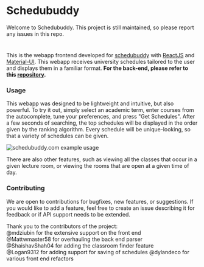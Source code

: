 # Schedubuddy
Welcome to Schedubuddy. This project is still maintained, so please report any issues in this repo.
#
This is the webapp frontend developed for
[schedubuddy](https://schedubuddy.com/)
with
[ReactJS](https://reactjs.org/)
and
[Material-UI](https://next.material-ui.com/).
This webapp receives university schedules tailored to the user and displays them in a familiar format.
**For the back-end, please refer to this [repository](https://github.com/Exanut/schedubuddy-server).**

### Usage
This webapp was designed to be lightweight and intuitive, but also powerful.
To try it out, simply select an academic term, enter courses from the autocomplete, tune your preferences, and press "Get Schedules".
After a few seconds of searching, the top schedules will be displayed in the order given by the ranking algorithm.
Every schedule will be unique-looking, so that a variety of schedules can be given.

![schedubuddy.com example usage](https://i.imgur.com/rXbTPxY.png)

There are also other features, such as viewing all the classes that occur in a given lecture room, or viewing the rooms that are open at a given time of day.

### Contributing
We are open to contributions for bugfixes, new features, or suggestions. If you would like to add a feature, feel free to create an issue describing it for feedback or if API support needs to be extended.

Thank you to the contributors of the project:<br>
@mdziubin for the extensive support on the front end<br>
@Mattwmaster58 for overhauling the back end parser<br>
@ShaishavShah04 for adding the classroom finder feature<br>
@Logan9312 for adding support for saving of schedules
@dylandeco for various front end refactors
